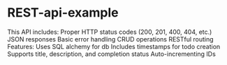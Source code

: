 # REST-api-example
This API includes:
Proper HTTP status codes (200, 201, 400, 404, etc.)
JSON responses
Basic error handling
CRUD operations
RESTful routing
Features:
Uses SQL alchemy for db
Includes timestamps for todo creation
Supports title, description, and completion status
Auto-incrementing IDs
